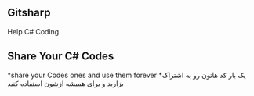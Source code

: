 ## Gitsharp
Help C# Coding

## Share Your C# Codes

*share your Codes ones and use them forever
*یک بار کد هاتون رو به اشتراک بزارید و برای همیشه ازشون استفاده کنید
